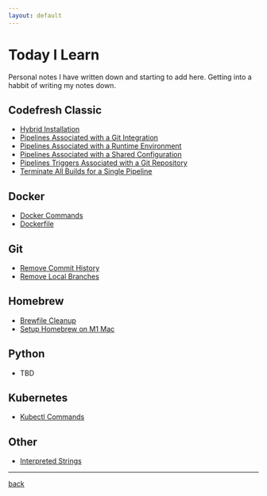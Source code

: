 ```yaml
---
layout: default
---
```


# Today I Learn

Personal notes I have written down and starting to add here. Getting into a habbit of writing my notes down.

## Codefresh Classic

- [Hybrid Installation](codefreshClassic/hybridInstall.md)
- [Pipelines Associated with a Git Integration](codefreshClassic/pipelineGitIntegration.md)
- [Pipelines Associated with a Runtime Environment](codefreshClassic/pipelineRE.md)
- [Pipelines Associated with a Shared Configuration](codefreshClassic/pipelineSharedConfig.md)
- [Pipelines Triggers Associated with a Git Repository](codefreshClassic/pipelineTriggerGitRepo.md)
- [Terminate All Builds for a Single Pipeline](codefreshClassic/terminateBuildPerPipeline.md)

## Docker

- [Docker Commands](docker/commands.md)
- [Dockerfile](docker/dockerfile.md)

## Git

- [Remove Commit History](git/removeCommitHistory.md)
- [Remove Local Branches](git/removeLocalBranches.md)

## Homebrew

- [Brewfile Cleanup](homebrew/cleanup.md)
- [Setup Homebrew on M1 Mac](homebrew/setup.md)

## Python

- TBD

## Kubernetes

- [Kubectl Commands](k8s/commands.md)

## Other

- [Interpreted Strings](other/interpretedStrings.md)

---

[back](../index.md)
